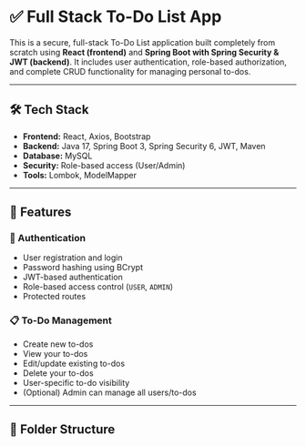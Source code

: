 # ✅ Full Stack To-Do List App

This is a secure, full-stack To-Do List application built completely from scratch using **React (frontend)** and **Spring Boot with Spring Security & JWT (backend)**. It includes user authentication, role-based authorization, and complete CRUD functionality for managing personal to-dos.

---

## 🛠 Tech Stack

- **Frontend:** React, Axios, Bootstrap
- **Backend:** Java 17, Spring Boot 3, Spring Security 6, JWT, Maven
- **Database:** MySQL
- **Security:** Role-based access (User/Admin)
- **Tools:** Lombok, ModelMapper

---

## 🧾 Features

### 👤 Authentication
- User registration and login
- Password hashing using BCrypt
- JWT-based authentication
- Role-based access control (`USER`, `ADMIN`)
- Protected routes

### 📋 To-Do Management
- Create new to-dos
- View your to-dos
- Edit/update existing to-dos
- Delete your to-dos
- User-specific to-do visibility
- (Optional) Admin can manage all users/to-dos

---

## 📁 Folder Structure

